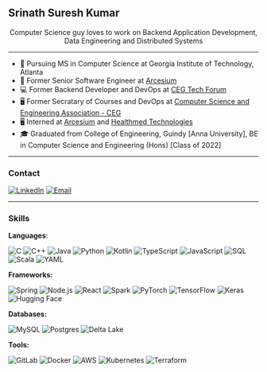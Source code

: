 ## Srinath Suresh Kumar

<div align="center">
    Computer Science guy loves to work on Backend Application Development, Data Engineering and Distributed Systems
</div>

---

- 🏫 Pursuing MS in Computer Science at Georgia Institute of Technology, Atlanta
- 💼 Former Senior Software Engineer at [Arcesium](https://www.arcesium.com)
- 💻 Former Backend Developer and DevOps at [CEG Tech Forum](https://cegtechforum.in)
- 🖥️ Former Secratary of Courses and DevOps at [Computer Science and Engineering Association - CEG](https://cseaceg.org.in)
- 🖥️ Interned at [Arcesium](https://www.arcesium.com) and [Healthmed Technologies](https://healthmedtechnologies.com)
- 🎓 Graduated from College of Engineering, Guindy [Anna University], BE in Computer Science and Engineering (Hons) [Class of 2022]
  
---
### Contact

[![LinkedIn](https://img.shields.io/badge/Linkedin-%230077B5.svg?logo=linkedin&logoColor=white)](https://www.linkedin.com/in/srinathsureshkumar/)
[![Email](https://img.shields.io/badge/Email-srinathsk18%40gmail.com-blue?style=flat&logo=gmail)](mailto:srinathsk18@gmail.com)


---
### Skills

**Languages**: 

![C](https://img.shields.io/badge/C-00599C?logo=c&logoColor=white)
![C++](https://img.shields.io/badge/-C++-00599C?logo=c%2B%2B&logoColor=white&style=flat)
![Java](https://img.shields.io/badge/Java-%23ED8B00.svg?logo=openjdk&logoColor=white)
![Python](https://img.shields.io/badge/-Python-3776AB?logo=python&logoColor=white&style=flat)
![Kotlin](https://img.shields.io/badge/Kotlin-%237F52FF.svg?logo=kotlin&logoColor=white)
![TypeScript](https://img.shields.io/badge/-TypeScript-007ACC?logo=typescript&logoColor=white&style=flat)
![JavaScript](https://img.shields.io/badge/-JavaScript-F7DF1E?logo=javascript&logoColor=black&style=flat)
![SQL](https://img.shields.io/badge/SQL-%2300758F.svg?logo=mysql&logoColor=white)
![Scala](https://img.shields.io/badge/Scala-%23DC322F.svg?logo=scala&logoColor=white)
![YAML](https://img.shields.io/badge/YAML-CB171E?logo=yaml&logoColor=fff)


**Frameworks:**

![Spring](https://img.shields.io/badge/spring-%236DB33F.svg?style=for-the-badge&logo=spring&logoColor=white&style=flat)
![Node.js](https://img.shields.io/badge/-Node.js-339933?logo=node.js&logoColor=white&style=flat)
![React](https://img.shields.io/badge/React-%2320232a.svg?logo=react&logoColor=%2361DAFB)
![Spark](https://img.shields.io/badge/Apache%20Spark-FDEE21?style=flat-square&logo=apachespark&logoColor=black&style=flat)
![PyTorch](https://img.shields.io/badge/-PyTorch-EE4C2C?logo=pytorch&logoColor=white&style=flat)
![TensorFlow](https://img.shields.io/badge/-TensorFlow-FF6F00?logo=tensorflow&logoColor=white&style=flat)
![Keras](https://img.shields.io/badge/Keras-%23D00000.svg?style=for-the-badge&logo=Keras&logoColor=white&style=flat)
![Hugging Face](https://img.shields.io/badge/Hugging%20Face-FFD21E?logo=huggingface&logoColor=000)

**Databases:**

![MySQL](https://img.shields.io/badge/MySQL-4479A1?logo=mysql&logoColor=fff)
![Postgres](https://img.shields.io/badge/Postgres-%23316192.svg?logo=postgresql&logoColor=white)
![Delta Lake](https://img.shields.io/badge/Delta%20Lake-0077FF?logo=data:image/svg+xml;base64,<BASE64_ENCODED_LOGO>&logoColor=white)


**Tools:**

![GitLab](https://img.shields.io/badge/-GitLab-FCA121?logo=gitlab&logoColor=white&style=flat)
![Docker](https://img.shields.io/badge/-Docker-2496ED?logo=docker&logoColor=white&style=flat)
![AWS](https://img.shields.io/badge/-AWS-232F3E?logo=amazon-aws&logoColor=white&style=flat)
![Kubernetes](https://img.shields.io/badge/Kubernetes-326CE5?logo=kubernetes&logoColor=fff)
![Terraform](https://img.shields.io/badge/Terraform-%235835CC.svg?logo=terraform&logoColor=white)


<!--
**infinite-void/infinite-void** is a ✨ _special_ ✨ repository because its `README.md` (this file) appears on your GitHub profile.

Here are some ideas to get you started:

- 🔭 I’m currently working on ...
- 🌱 I’m currently learning ...
- 👯 I’m looking to collaborate on ...
- 🤔 I’m looking for help with ...
- 💬 Ask me about ...
- 📫 How to reach me: ...
- 😄 Pronouns: ...
- ⚡ Fun fact: ...
-->
